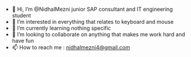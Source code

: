 - 👋 Hi, I’m @NidhalMezni junior SAP consultant and IT engineering student    
- 👀 I’m interested in everything that relates to keyboard and mouse
- 🌱 I’m currently learning nothing specific
- 💞️ I’m looking to collaborate on anything that makes me work hard and have fun
- 📫 How to reach me : nidhalmezni4@gmail.com

<!---
NidhalMezni/NidhalMezni is a ✨ special ✨ repository because its `README.md` (this file) appears on your GitHub profile.
You can click the Preview link to take a look at your changes.
--->
